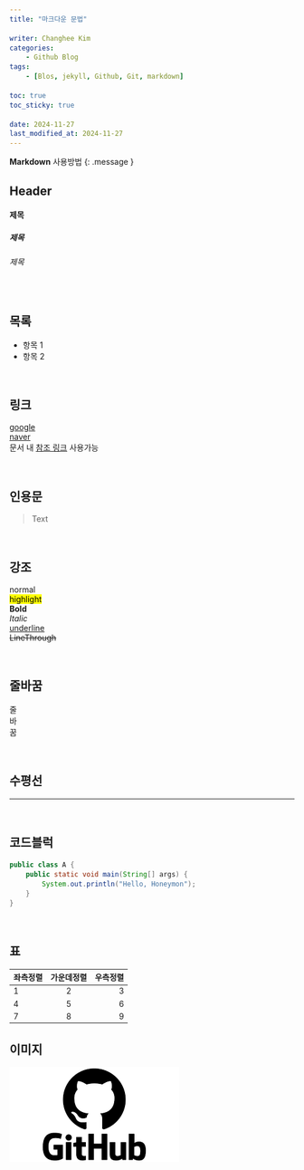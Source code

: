 ```yaml
---
title: "마크다운 문법"

writer: Changhee Kim
categories:
    - Github Blog
tags:
    - [Blos, jekyll, Github, Git, markdown]

toc: true
toc_sticky: true

date: 2024-11-27
last_modified_at: 2024-11-27
---
```

**Markdown** 사용방법
{: .message }

## Header
#### 제목
##### 제목
###### 제목

<br/>

## 목록
- 항목 1
- 항목 2

<br/>

## 링크
[google](https://google.com)<br/>
[naver](https://naver.com)<br/>
문서 내 [참조 링크] 사용가능<br/>

[참조 링크]: https://tigero456.github.io
<br/>

## 인용문
> Text

<br/>

## 강조
normal<br/>
<mark>highlight</mark><br/>
**Bold**<br/>
_Italic_<br/>
<u>underline</u><br/>
~~LineThrough~~

<br/>

## 줄바꿈
줄<br/>바<br/>꿈

<br/>

## 수평선

---
<br/>

## 코드블럭
```java
public class A {
    public static void main(String[] args) {
        System.out.println("Hello, Honeymon");
    }
}
```
<br/>

## 표

| 좌측정렬 | 가운데정렬 | 우측정렬 |
| :-- | :--: | --: |
| 1 | 2 | 3 |
| 4 | 5 | 6 |
| 7 | 8 | 9 |

## 이미지
![Github image](/image/github.png)

<br/><br/><br/><br/><br/><br/>